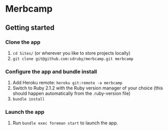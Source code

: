 Merbcamp
========

## Getting started

### Clone the app
1. `cd Sites/` (or wherever you like to store projects locally)
2. `git clone git@github.com:sdruby/merbcamp.git merbcamp`

### Configure the app and bundle install
1. Add Heroku remote: `heroku git:remote -a merbcamp`
2. Switch to Ruby 2.1.2 with the Ruby version manager of your choice (this
should happen automatically from the .ruby-version file)
3. `bundle install`

### Launch the app
1. Run `bundle exec foreman start` to launch the app.
